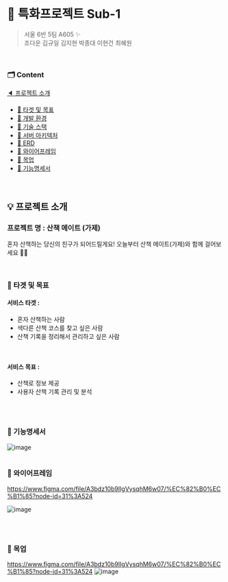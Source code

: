 # 🚩 특화프로젝트 Sub-1

> 서울 6반 5팀 A605 ✨  
> 조다운 김규일 김지현 박종대 이현건 최혜원  

<br>

### 🗂 Content
[🔈 프로젝트 소개](#-프로젝트-소개)
   <br>
   - [📑 타겟 및 목표](#-타겟-및-목표)
   - [📑 개발 환경](#-개발-환경)
   - [📑 기술 스택](#-기술-스택)
   - [📑 서버 아키텍처](#-서버-아키텍처)
   - [📑 ERD](#-erd)
   - [📑 와이어프레임](#-와이어프레임)
   - [📑 목업](#-목업)
   - [📑 기능명세서](#-기능명세서)
     <br>
<br><br>

## 💡 프로젝트 소개
### 프로젝트 명 : 산책 메이트 (가제)
혼자 산책하는 당신의 친구가 되어드릴게요!
오늘부터 산책 메이트(가제)와 함께 걸어보세요 🏃‍🏃‍

<br>

### 🔔 타겟 및 목표
#### 서비스 타겟 : 
- 혼자 산책하는 사람
- 색다른 산책 코스를 찾고 싶은 사람
- 산책 기록을 정리해서 관리하고 싶은 사람
<br>

#### 서비스 목표 :
- 산책로 정보 제공
- 사용자 산책 기록 관리 및 분석

<br><br>



### 💎 기능명세서
![image](/uploads/5528ada7fbde7706bd70ee9dde11dd08/image.png)
<br><br>

### 📖 와이어프레임
https://www.figma.com/file/A3bdz10b9lIgVysqhM6w07/%EC%82%B0%EC%B1%85?node-id=31%3A524

![image](/uploads/a000c423df7df284a3211ea4f8191dd8/image.png)

<br><br>


### 🎨 목업
https://www.figma.com/file/A3bdz10b9lIgVysqhM6w07/%EC%82%B0%EC%B1%85?node-id=31%3A524
![image](/uploads/8a482c82a44326756c69440d5d5c2c99/image.png)

<br><br>
